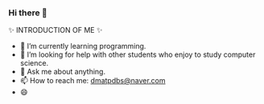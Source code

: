 ### Hi there 👋
✨ INTRODUCTION OF ME ✨

- 🌱 I’m currently learning programming.
- 🤔 I’m looking for help with other students who enjoy to study computer science.
- 💬 Ask me about anything.
- 📫 How to reach me: dmatpdbs@naver.com
- 😄 
